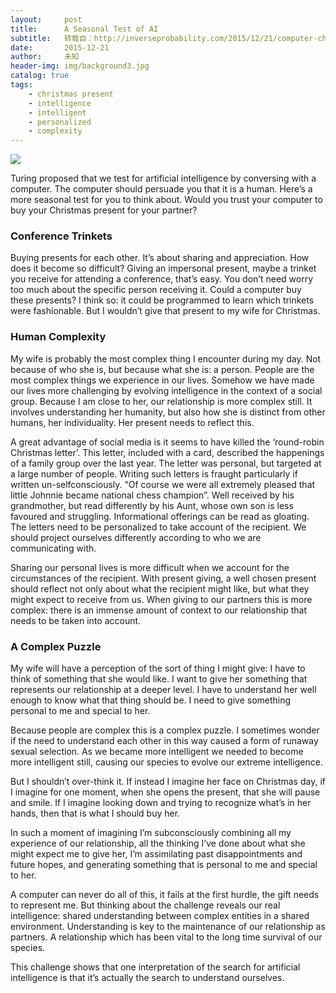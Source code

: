 ```yaml
---
layout:     post
title:      A Seasonal Test of AI
subtitle:   转载自：http://inverseprobability.com/2015/12/21/computer-christmas-gift
date:       2015-12-21
author:     未知
header-img: img/background3.jpg
catalog: true
tags:
    - christmas present
    - intelligence
    - intelligent
    - personalized
    - complexity
---
```


![](http://inverseprobability.com/assets/christmas.jpg)


Turing proposed that we test for artificial intelligence by conversing with a computer. The computer should persuade you that it is a human. Here’s a more seasonal test for you to think about. Would you trust your computer to buy your Christmas present for your partner?

### Conference Trinkets

Buying presents for each other. It’s about sharing and appreciation. How does it become so difficult? Giving an impersonal present, maybe a trinket you receive for attending a conference, that’s easy. You don’t need worry too much about the specific person receiving it. Could a computer buy these presents? I think so: it could be programmed to learn which trinkets were fashionable. But I wouldn’t give that present to my wife for Christmas.

### Human Complexity

My wife is probably the most complex thing I encounter during my day. Not because of who she is, but because what she is: a person. People are the most complex things we experience in our lives. Somehow we have made our lives more challenging by evolving intelligence in the context of a social group. Because I am close to her, our relationship is more complex still. It involves understanding her humanity, but also how she is distinct from other humans, her individuality. Her present needs to reflect this.

A great advantage of social media is it seems to have killed the ‘round-robin Christmas letter’. This letter, included with a card, described the happenings of a family group over the last year. The letter was personal, but targeted at a large number of people. Writing such letters is fraught particularly if written un-selfconsciously. “Of course we were all extremely pleased that little Johnnie became national chess champion”. Well received by his grandmother, but read differently by his Aunt, whose own son is less favoured and struggling. Informational offerings can be read as gloating. The letters need to be personalized to take account of the recipient. We should project ourselves differently according to who we are communicating with.

Sharing our personal lives is more difficult when we account for the circumstances of the recipient. With present giving, a well chosen present should reflect not only about what the recipient might like, but what they might expect to receive from us. When giving to our partners this is more complex: there is an immense amount of context to our relationship that needs to be taken into account.

### A Complex Puzzle

My wife will have a perception of the sort of thing I might give: I have to think of something that she would like. I want to give her something that represents our relationship at a deeper level. I have to understand her well enough to know what that thing should be. I need to give something personal to me and special to her.

Because people are complex this is a complex puzzle. I sometimes wonder if the need to understand each other in this way caused a form of runaway sexual selection. As we became more intelligent we needed to become more intelligent still, causing our species to evolve our extreme intelligence.

But I shouldn’t over-think it. If instead I imagine her face on Christmas day, if I imagine for one moment, when she opens the present, that she will pause and smile. If I imagine looking down and trying to recognize what’s in her hands, then that is what I should buy her.

In such a moment of imagining I’m subconsciously combining all my experience of our relationship, all the thinking I’ve done about what she might expect me to give her, I’m assimilating past disappointments and future hopes, and generating something that is personal to me and special to her.

A computer can never do all of this, it fails at the first hurdle, the gift needs to represent me. But thinking about the challenge reveals our real intelligence: shared understanding between complex entities in a shared environment. Understanding is key to the maintenance of our relationship as partners. A relationship which has been vital to the long time survival of our species.

This challenge shows that one interpretation of the search for artificial intelligence is that it’s actually the search to understand ourselves.
